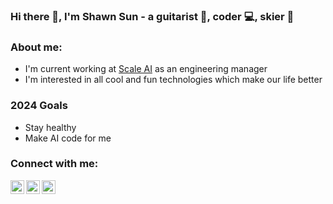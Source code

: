### Hi there 👋, I'm Shawn Sun - a guitarist 🎸, coder 💻, skier 🎿

### About me:

- I'm current working at [Scale AI](https://scale.com/) as an engineering manager
- I'm interested in all cool and fun technologies which make our life better

### 2024 Goals

- Stay healthy
- Make AI code for me

### Connect with me:

[<img align="left" alt="Bilibili" width="22px" src="https://cdn.jsdelivr.net/npm/simple-icons@3.13.0/icons/bilibili.svg" />][bilibili]
[<img align="left" alt="LinkedIn" width="22px" src="https://cdn.jsdelivr.net/npm/simple-icons@v3/icons/linkedin.svg" />][linkedin]
[<img align="left" alt="Instagram" width="22px" src="https://cdn.jsdelivr.net/npm/simple-icons@v3/icons/instagram.svg" />][instagram]


[bilibili]: https://space.bilibili.com/114859
[instagram]: https://www.instagram.com/shawnzhesun 
[linkedin]: https://www.linkedin.com/in/sunzhe/

